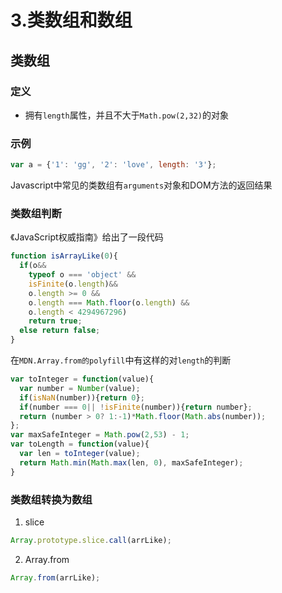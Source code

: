 # 3.类数组和数组

## 类数组

### 定义

- 拥有`length`属性，并且不大于`Math.pow(2,32)`的对象

### 示例

```javascript
var a = {'1': 'gg', '2': 'love', length: '3'};
```

Javascript中常见的类数组有`arguments`对象和DOM方法的返回结果

### 类数组判断

《JavaScript权威指南》给出了一段代码

```javascript
function isArrayLike(0){
  if(o&&
    typeof o === 'object' &&
    isFinite(o.length)&& 
    o.length >= 0 &&
    o.length === Math.floor(o.length) &&
    o.length < 4294967296)
    return true;
  else return false;
}
```

在`MDN.Array.from的polyfill`中有这样的对`length`的判断

```javascript
var toInteger = function(value){
  var number = Number(value);
  if(isNaN(number)){return 0};
  if(number === 0|| !isFinite(number)){return number};
  return (number > 0? 1:-1)*Math.floor(Math.abs(number));
};
var maxSafeInteger = Math.pow(2,53) - 1;
var toLength = function(value){
  var len = toInteger(value);
  return Math.min(Math.max(len, 0), maxSafeInteger);
}
```

### 类数组转换为数组

1. slice

```javascript
Array.prototype.slice.call(arrLike);
```

2. Array.from

```js
Array.from(arrLike);
```

